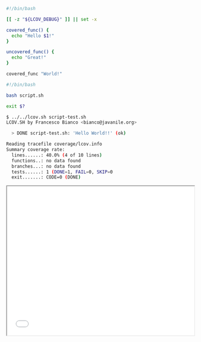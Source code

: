 ```bash
#!/bin/bash

[[ -z "${LCOV_DEBUG}" ]] || set -x

covered_func() {
  echo "Hello $1!"
}

uncovered_func() {
  echo "Great!"
}

covered_func "World!"
```
```bash
#!/bin/bash

bash script.sh

exit $?
```
```bash
$ ../../lcov.sh script-test.sh
LCOV.SH by Francesco Bianco <bianco@javanile.org>

  > DONE script-test.sh: 'Hello World!!' (ok)

Reading tracefile coverage/lcov.info
Summary coverage rate:
  lines......: 40.0% (4 of 10 lines)
  functions..: no data found
  branches...: no data found
  tests......: 1 (DONE=1, FAIL=0, SKIP=0
  exit.......: CODE=0 (DONE)
```
<iframe width="100%" height="400" src="coverage/basic"></iframe>
